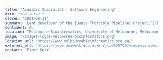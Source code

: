 ```yaml
---
title: "Academic Specialist - Software Engineering"
date: "2021-07-21"
closes: "2021-08-11"
summary: 'Lead developer of the [Janis “Portable Pipelines Project,”](https://janis.readthedocs.io/en/latest/) an exciting system that simplifies the specification of complex analysis workflows and their deployment on HPC and Cloud systems.'
continent: AU
location: "Melbourne Bioinformatics, University of Melbourne, Melbourne, Australia"
image: "/images/logos/melbourne-bioinformatics.png"
location_url: "https://www.melbournebioinformatics.org.au/"
external_url: "https://jobs.unimelb.edu.au/en/job/905786/academic-specialist-software-engineering-melbourne-bioinformatics"
contact: "Fiona Kerr"
---
```

